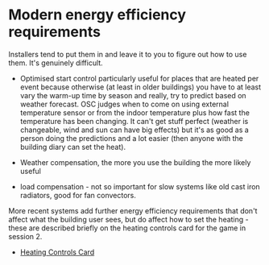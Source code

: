 # Modern energy efficiency requirements

Installers tend to put them in and leave it to you to figure out how to use them. It's genuinely difficult.




- Optimised start control particularly useful for places that are heated per event because otherwise (at least in older buildings) you have to at least vary the warm-up time by season and really, try to predict based on weather forecast.  OSC judges when to come on using external temperature sensor or from the indoor temperature plus how fast the temperature has been changing.  It can't get stuff perfect (weather is changeable, wind and sun can have big effects) but it's as good as a person doing the predictions and a lot easier (then anyone with the building diary can set the heat).

- Weather compensation, the more you use the building the more likely useful

- load compensation - not so important for slow systems like old cast iron radiators, good for fan convectors.

More recent systems add further energy efficiency requirements that don't affect what the building user sees, but do affect how to set the heating - these are described briefly on the heating controls card for the game in session 2.

- [Heating Controls Card](https://jeancarletta.github.io/HeatHack-Card-Game/small-heating-changes/4-update-your-heating-controls.html)

<!-- :TODO: put a link to this page from the card -->

